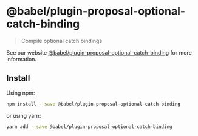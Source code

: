 # @babel/plugin-proposal-optional-catch-binding

> Compile optional catch bindings

See our website [@babel/plugin-proposal-optional-catch-binding](https://babeljs.io/docs/en/next/babel-plugin-proposal-optional-catch-binding.html) for more information.

## Install

Using npm:

```sh
npm install --save @babel/plugin-proposal-optional-catch-binding
```

or using yarn:

```sh
yarn add --save @babel/plugin-proposal-optional-catch-binding
```
